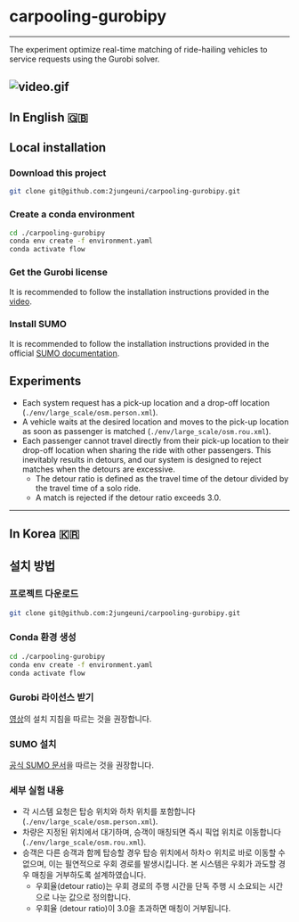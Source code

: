 # carpooling-gurobipy

---
The experiment optimize real-time matching of ride-hailing vehicles to service requests using the Gurobi solver.

![video.gif](./result/video.gif)
---
## In English :uk:
## Local installation
### Download this project
```bash
git clone git@github.com:2jungeuni/carpooling-gurobipy.git
```
### Create a conda environment
```bash
cd ./carpooling-gurobipy
conda env create -f environment.yaml
conda activate flow
```
### Get the Gurobi license
It is recommended to follow the installation instructions provided in the [video](https://www.youtube.com/watch?v=OYuOKXPJ5PI).

### Install SUMO
It is recommended to follow the installation instructions provided in the official [SUMO documentation](https://sumo.dlr.de/docs/Installing/index.html).

## Experiments
- Each system request has a pick-up location and a drop-off location (```./env/large_scale/osm.person.xml```).
- A vehicle waits at the desired location and moves to the pick-up location as soon as passenger is matched (```./env/large_scale/osm.rou.xml```).
- Each passenger cannot travel directly from their pick-up location to their drop-off location when sharing the ride with other passengers. This inevitably results in detours, and our system is designed to reject matches when the detours are excessive.
  - The detour ratio is defined as the travel time of the detour divided by the travel time of a solo ride.
  - A match is rejected if the detour ratio exceeds 3.0.

---
## In Korea :kr:
## 설치 방법
### 프로젝트 다운로드
```bash
git clone git@github.com:2jungeuni/carpooling-gurobipy.git
```
### Conda 환경 생성
```bash
cd ./carpooling-gurobipy
conda env create -f environment.yaml
conda activate flow
```
### Gurobi 라이선스 받기
[영상](https://www.youtube.com/watch?v=OYuOKXPJ5PI)의 설치 지침을 따르는 것을 권장합니다.

### SUMO 설치
[공식 SUMO 문서](https://sumo.dlr.de/docs/Installing/index.html)을 따르는 것을 권장합니다.

### 세부 실험 내용
- 각 시스템 요청은 탑승 위치와 하차 위치를 포함합니다 (```./env/large_scale/osm.person.xml```).
- 차량은 지정된 위치에서 대기하며, 승객이 매칭되면 즉시 픽업 위치로 이동합니다 (```./env/large_scale/osm.rou.xml```).
- 승객은 다른 승객과 함께 탑승할 경우 탑승 위치에서 하차ㅇ 위치로 바로 이동할 수 없으며, 이는 필연적으로 우회 경로를 발생시킵니다. 본 시스템은 우회가 과도할 경우 매칭을 거부하도록 설계하였습니다.
  - 우회율(detour ratio)는 우회 경로의 주행 시간을 단독 주행 시 소요되는 시간으로 나눈 값으로 정의합니다.
  - 우회율 (detour ratio)이 3.0을 초과하면 매칭이 거부됩니다.